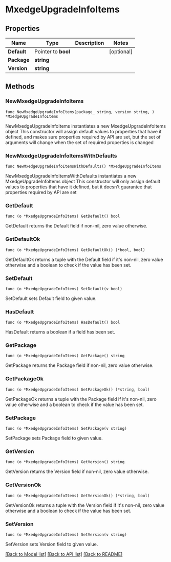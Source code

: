 # MxedgeUpgradeInfoItems

## Properties

Name | Type | Description | Notes
------------ | ------------- | ------------- | -------------
**Default** | Pointer to **bool** |  | [optional] 
**Package** | **string** |  | 
**Version** | **string** |  | 

## Methods

### NewMxedgeUpgradeInfoItems

`func NewMxedgeUpgradeInfoItems(package_ string, version string, ) *MxedgeUpgradeInfoItems`

NewMxedgeUpgradeInfoItems instantiates a new MxedgeUpgradeInfoItems object
This constructor will assign default values to properties that have it defined,
and makes sure properties required by API are set, but the set of arguments
will change when the set of required properties is changed

### NewMxedgeUpgradeInfoItemsWithDefaults

`func NewMxedgeUpgradeInfoItemsWithDefaults() *MxedgeUpgradeInfoItems`

NewMxedgeUpgradeInfoItemsWithDefaults instantiates a new MxedgeUpgradeInfoItems object
This constructor will only assign default values to properties that have it defined,
but it doesn't guarantee that properties required by API are set

### GetDefault

`func (o *MxedgeUpgradeInfoItems) GetDefault() bool`

GetDefault returns the Default field if non-nil, zero value otherwise.

### GetDefaultOk

`func (o *MxedgeUpgradeInfoItems) GetDefaultOk() (*bool, bool)`

GetDefaultOk returns a tuple with the Default field if it's non-nil, zero value otherwise
and a boolean to check if the value has been set.

### SetDefault

`func (o *MxedgeUpgradeInfoItems) SetDefault(v bool)`

SetDefault sets Default field to given value.

### HasDefault

`func (o *MxedgeUpgradeInfoItems) HasDefault() bool`

HasDefault returns a boolean if a field has been set.

### GetPackage

`func (o *MxedgeUpgradeInfoItems) GetPackage() string`

GetPackage returns the Package field if non-nil, zero value otherwise.

### GetPackageOk

`func (o *MxedgeUpgradeInfoItems) GetPackageOk() (*string, bool)`

GetPackageOk returns a tuple with the Package field if it's non-nil, zero value otherwise
and a boolean to check if the value has been set.

### SetPackage

`func (o *MxedgeUpgradeInfoItems) SetPackage(v string)`

SetPackage sets Package field to given value.


### GetVersion

`func (o *MxedgeUpgradeInfoItems) GetVersion() string`

GetVersion returns the Version field if non-nil, zero value otherwise.

### GetVersionOk

`func (o *MxedgeUpgradeInfoItems) GetVersionOk() (*string, bool)`

GetVersionOk returns a tuple with the Version field if it's non-nil, zero value otherwise
and a boolean to check if the value has been set.

### SetVersion

`func (o *MxedgeUpgradeInfoItems) SetVersion(v string)`

SetVersion sets Version field to given value.



[[Back to Model list]](../README.md#documentation-for-models) [[Back to API list]](../README.md#documentation-for-api-endpoints) [[Back to README]](../README.md)


